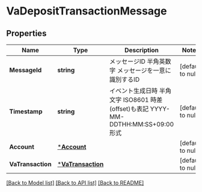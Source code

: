 # VaDepositTransactionMessage

## Properties
Name | Type | Description | Notes
------------ | ------------- | ------------- | -------------
**MessageId** | **string** | メッセージID 半角英数字 メッセージを一意に識別するID  | [default to null]
**Timestamp** | **string** | イベント生成日時 半角文字 ISO8601 時差(offset)も表記 YYYY-MM-DDTHH:MM:SS+09:00形式  | [default to null]
**Account** | [***Account**](Account.md) |  | [default to null]
**VaTransaction** | [***VaTransaction**](VaTransaction.md) |  | [default to null]

[[Back to Model list]](../README.md#documentation-for-models) [[Back to API list]](../README.md#documentation-for-api-endpoints) [[Back to README]](../README.md)


